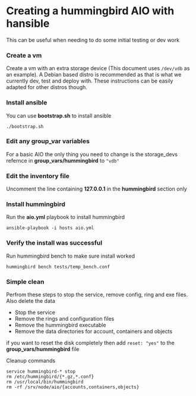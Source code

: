 # Creating a hummingbird AIO with hansible
This can be useful when needing to do some initial testing or dev work

###  Create a vm
Create a vm with an extra storage device (This document uses `/dev/vdb` as an example).  A Debian based distro is recommended as that is what we currently dev, test and deploy with.  These instructions can be easily adapted for other distros though.

### Install ansible
You can use **bootstrap.sh** to install ansible
```
./bootstrap.sh
```

### Edit any group_var variables
For a basic AIO the only thing you need to change is the storage_devs refernce in **group_vars/hummingbird** to `"vdb"`


### Edit the inventory file 
Uncomment the line containing **127.0.0.1** in the **hummingbird** section only 


### Install hummingbird
Run the **aio.yml** playbook to install hummingbird
```
ansible-playbook -i hosts aio.yml
```

### Verify the install was successful 
Run hummingbird bench to make sure install worked
```
hummingbird bench tests/temp_bench.conf
```

### Simple clean 
Perfrom these steps to stop the service, remove config, ring and exe files.  Also delete the data
 * Stop the service
 * Remove the rings and configuration files
 * Remove the hummingbird executable
 * Remove the data directories for account, containers and objects
 
if you want to reset the disk completely then add `reset: "yes"` to the **group_vars/hummingbird** file

Cleanup commands
```
service hummingbird-* stop
rm /etc/hummingbird/{*.gz,*.conf}
rm /usr/local/bin/hummingbird
rm -rf /srv/node/aio/{accounts,containers,objects}
```


